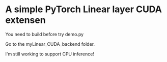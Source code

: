 # A simple PyTorch Linear layer CUDA extensen

You need to build before try demo.py

Go to the myLinear\_CUDA\_backend folder. 

I'm still working to support CPU inference!
